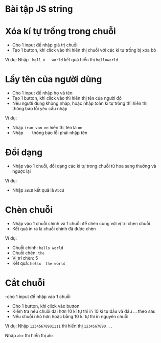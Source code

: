 # Bài tập JS string

# Xóa kí tự trống trong chuỗi
- Cho 1 input để nhập giá trị chuỗi
- Tạo 1 button, khi click vào thì hiển thị chuỗi với các kí tự trống bị xóa bỏ

Ví dụ: Nhập ` hell o   world` kết quả hiển thị `helloworld`

# Lấy tên của người dùng
- Cho 1 input để nhập họ và tên
- Tạo 1 button, khi click vào thì hiển thị tên của người đó
- Nếu người dùng không nhập, hoặc nhập toàn kí tự trống thì hiển thị thông báo lỗi yêu cầu nhập

Ví dụ: 
- Nhập `tran van on` hiển thị tên là `on`
- Nhập `   ` thông báo lỗi phải nhập tên

# Đổi dạng
- Nhập vào 1 chuỗi, đổi dạng các kí tự trong chuỗi từ hoa sang thường và ngược lại

Ví dụ: 
- Nhập `aBcD` kết quả là `AbCd`

# Chèn chuỗi
- Nhập vào 1 chuỗi chính và 1 chuỗi để chèn cùng với vị trí chèn chuỗi
- Kết quả in ra là chuỗi chính đã được chèn

Ví dụ:
- Chuỗi chính: `hello world`
- Chuỗi chèn: ` the `
- Vị trí chèn: 5
- Kết quả: `hello  the world`

# Cắt chuỗi
-cho 1 input để nhập vào 1 chuỗi
- Cho 1 button, khi click vào button
- Kiểm tra nếu chuỗi dài hơn 10 kí tự thì in 10 kí tự đầu và dấu ... theo sau
- Nếu chuỗi nhỏ hơn hoặc bằng 10 kí tự thì in nguyên chuỗi

Ví dụ: Nhập `12345678901111` thì hiển thị `1234567890...`

Nhập `abc` thì hiển thị `abc`